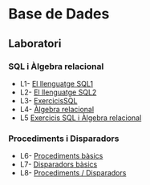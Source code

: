 # Base de Dades
 
## Laboratori

### SQL i Àlgebra relacional
- L1- [El llenguatge SQL1](https://github.com/dumitrux/BD-FIB/tree/master/SQL%20i%20%C3%80lgebra%20relacional/El%20llenguatge%20SQL1)
- L2- [El llenguatge SQL2](https://github.com/dumitrux/BD-FIB/tree/master/SQL%20i%20%C3%80lgebra%20relacional/El%20llenguatge%20SQL2)
- L3- [ExercicisSQL](https://github.com/dumitrux/BD-FIB/tree/master/SQL%20i%20%C3%80lgebra%20relacional/ExercicisSQL)
- L4- [Àlgebra relacional](https://github.com/dumitrux/BD-FIB/tree/master/SQL%20i%20%C3%80lgebra%20relacional/%C3%80lgebra%20relacional)
- L5 [Exercicis SQL i Àlgebra relacional](https://github.com/dumitrux/BD-FIB/tree/master/SQL%20i%20%C3%80lgebra%20relacional/Exercicis%20SQL%20i%20%C3%80lgebra%20relacional)

### Procediments i Disparadors
- L6- [Procediments bàsics](https://github.com/dumitrux/BD-FIB/tree/master/Procediments%20i%20Disparadors/Procediments%20b%C3%A0sics)
- L7- [Disparadors bàsics](https://github.com/dumitrux/BD-FIB/tree/master/Procediments%20i%20Disparadors/Disparadors%20b%C3%A0sics)
- L8- [Procediments / Disparadors]()
